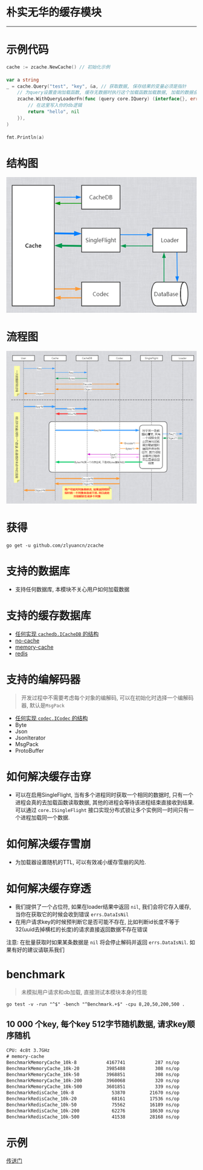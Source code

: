 # 朴实无华的缓存模块

---

# 示例代码

```go
cache := zcache.NewCache() // 初始化示例

var a string
_ = cache.Query("test", "key", &a, // 获取数据, 保存结果的变量必须是指针
    // 为query设置查询加载函数, 缓存无数据时执行这个加载函数加载数据, 加载的数据会自动存入缓存
    zcache.WithQueryLoaderFn(func (query core.IQuery) (interface{}, error) {
        // 在这里写入你的db逻辑
        return "hello", nil
    }),
)

fmt.Println(a)
```

# 结构图

![结构图](./assets/struct.png)

# 流程图

![流程图](./assets/flow_chart.png)

# 获得

`go get -u github.com/zlyuancn/zcache`

# 支持的数据库

+ 支持任何数据库, 本模块不关心用户如何加载数据

# 支持的缓存数据库

+ [任何实现 `cachedb.ICacheDB` 的结构](./core/cachedb.go)
+ [no-cache](./cachedb/no-cache/no-cache.go)
+ [memory-cache](./cachedb/memory-cache/memory-cache.go)
+ [redis](./cachedb/redis-cache/redis-cache.go)

# 支持的编解码器

> 开发过程中不需要考虑每个对象的编解码, 可以在初始化时选择一个编解码器, 默认是`MsgPack`

+ [任何实现 `codec.ICodec` 的结构](./core/codec.go)
+ Byte
+ Json
+ JsonIterator
+ MsgPack
+ ProtoBuffer

# 如何解决缓存击穿

+ 可以在启用SingleFlight, 当有多个进程同时获取一个相同的数据时, 只有一个进程会真的去加载函数读取数据, 其他的进程会等待该进程结束直接收到结果. 可以通过 `core.ISingleFlight` 接口实现分布式锁让多个实例同一时间只有一个进程加载同一个数据.

# 如何解决缓存雪崩

+ 为加载器设置随机的TTL, 可以有效减小缓存雪崩的风险.

# 如何解决缓存穿透

+ 我们提供了一个占位符, 如果在loader结果中返回 `nil`, 我们会将它存入缓存, 当你在获取它的时候会收到错误 `errs.DataIsNil`
+ 在用户请求key的时候预判断它是否可能不存在, 比如判断id长度不等于32(uuid去掉横杠的长度)的请求直接返回数据不存在错误

注意: 在批量获取时如果某条数据是 `nil` 将会停止解码并返回 `errs.DataIsNil`. 如果有好的建议请联系我们

# benchmark

> 未模拟用户请求和db加载, 直接测试本模块本身的性能

```shell script
go test -v -run "^$" -bench "^Benchmark.+$" -cpu 8,20,50,200,500 .
```

## 10 000 个key, 每个key 512字节随机数据, 请求key顺序随机

```text
CPU: 4c8t 3.7GHz
# memory-cache
BenchmarkMemoryCache_10k-8        	 4167741	       287 ns/op
BenchmarkMemoryCache_10k-20        	 3985488	       308 ns/op
BenchmarkMemoryCache_10k-50        	 3968851	       308 ns/op
BenchmarkMemoryCache_10k-200       	 3960068	       320 ns/op
BenchmarkMemoryCache_10k-500       	 3601851	       339 ns/op
BenchmarkRedisCache_10k-8         	   53870	     21670 ns/op
BenchmarkRedisCache_10k-20         	   68161	     17536 ns/op
BenchmarkRedisCache_10k-50         	   75562	     16189 ns/op
BenchmarkRedisCache_10k-200        	   62276	     18630 ns/op
BenchmarkRedisCache_10k-500        	   41538	     28168 ns/op
```

# 示例

[传送门](./example)


